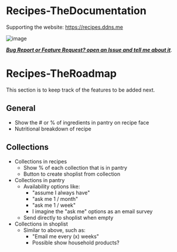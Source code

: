 # Recipes-TheDocumentation

Supporting the website: https://recipes.ddns.me

![image](https://recipes.ddns.me)


[***Bug Report or Feature Request? open an Issue and tell me about it***](https://github.com/mdkrieg/Recipes-TheApp/issues).

# Recipes-TheRoadmap
This section is to keep track of the features to be added next.
## General
- Show the # or % of ingredients in pantry on recipe face
- Nutritional breakdown of recipe

## Collections
- Collections in recipes
	- Show % of each collection that is in pantry
	- Button to create shoplist from collection
- Collections in pantry
	- Availability options like:
		- "assume I always have"
		- "ask me 1 / month"
		- "ask me 1 / week"
		- I imagine the "ask me" options as an email survey
	- Send directly to shoplist when empty
- Collections in shoplist
	- Similar to above, such as:
		- "Email me every (x) weeks"
		- Possible show household products?
